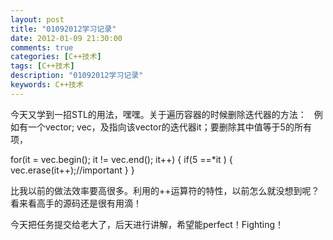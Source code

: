 ```yaml
---
layout: post
title: "01092012学习记录"
date: 2012-01-09 21:30:00 
comments: true
categories: [C++技术]
tags: [C++技术]
description: "01092012学习记录"
keywords: C++技术
---
```



 
  今天又学到一招STL的用法，嘿嘿。关于遍历容器的时候删除迭代器的方法：   例如有一个vector<int>; vec，及指向该vector的迭代器it；要删除其中值等于5的所有项，
  
  
 
 for(it = vec.begin(); it != vec.end(); it++)
{
    if(5 ==*it )
    {
        vec.erase(it++);//important
    }
}
 
 
 
  比我以前的做法效率要高很多。利用的++运算符的特性，以前怎么就没想到呢？看来看高手的源码还是很有用滴！
 
 
  今天把任务提交给老大了，后天进行讲解，希望能perfect！Fighting！
 
 
 


